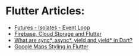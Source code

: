 # Flutter Articles: 

- [Futures - Isolates - Event Loop](https://www.didierboelens.com/2019/01/futures-isolates-event-loop/)
- [Firebase, Cloud Storage and Flutter](https://medium.com/codechai/firebase-cloud-storage-and-flutter-fa2e91663b95)
- [What are sync*, async*, yield and yield* in Dart?](https://medium.com/@jelenaaa.lecic/what-are-sync-async-yield-and-yield-in-dart-defe57d06381)
- [Google Maps Styling in Flutter](https://medium.com/@matthiasschuyten/google-maps-styling-in-flutter-5c4101806e83)
